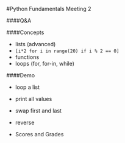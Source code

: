 #Python Fundamentals Meeting 2

####Q&A

####Concepts
- lists (advanced)
 - `[i*2 for i in range(20) if i % 2 == 0]`
- functions
- loops (for, for-in, while)

####Demo
- loop a list
 - print all values
 - swap first and last
 - reverse

- Scores and Grades

